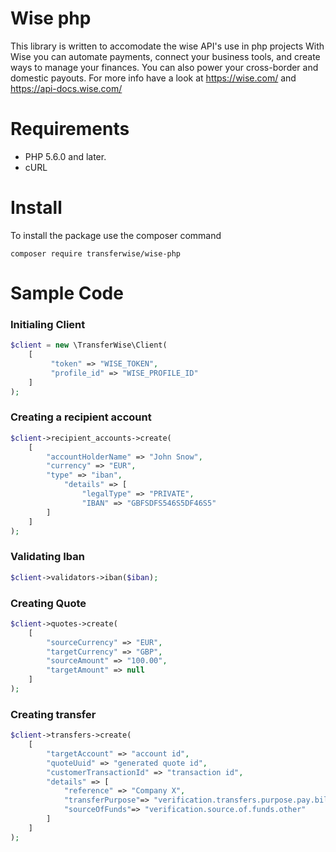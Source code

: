 # Wise php

This library is written to accomodate the wise API's use in php projects
With Wise you can automate payments, connect your business tools, and create ways to manage your finances.
You can also power your cross-border and domestic payouts. For more info have a look at https://wise.com/ and https://api-docs.wise.com/

# Requirements

- PHP 5.6.0 and later.
- cURL

# Install

To install the package use the composer command
```
composer require transferwise/wise-php
```

# Sample Code

### Initialing Client
```php
$client = new \TransferWise\Client(
    [
         "token" => "WISE_TOKEN",
         "profile_id" => "WISE_PROFILE_ID"
    ]
);

```
### Creating a recipient account

```php
$client->recipient_accounts->create(
    [
        "accountHolderName" => "John Snow",
        "currency" => "EUR",
        "type" => "iban",
            "details" => [
                "legalType" => "PRIVATE",
                "IBAN" => "GBFSDFS546S5DF46S5"
        ]
    ]
);

```

### Validating Iban

```php
$client->validators->iban($iban);
```

### Creating Quote
```php
$client->quotes->create(
    [
        "sourceCurrency" => "EUR",
        "targetCurrency" => "GBP",
        "sourceAmount" => "100.00",
        "targetAmount" => null
    ]
);
```

### Creating transfer
```php
$client->transfers->create(
    [
        "targetAccount" => "account id",
        "quoteUuid" => "generated quote id",
        "customerTransactionId" => "transaction id",
        "details" => [
            "reference" => "Company X",
            "transferPurpose"=> "verification.transfers.purpose.pay.bills",
            "sourceOfFunds"=> "verification.source.of.funds.other"
        ]
    ]
);
```





